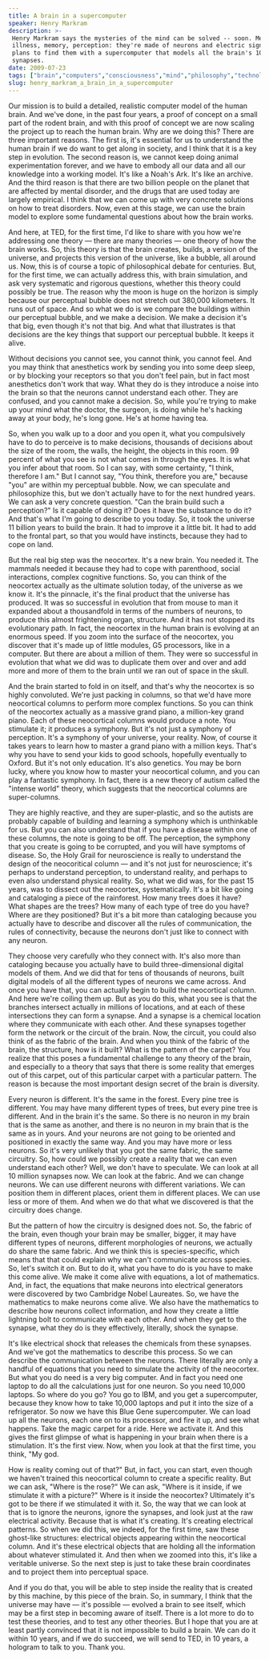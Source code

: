 ```yaml
---
title: A brain in a supercomputer
speaker: Henry Markram
description: >-
 Henry Markram says the mysteries of the mind can be solved -- soon. Mental
 illness, memory, perception: they're made of neurons and electric signals, and he
 plans to find them with a supercomputer that models all the brain's 100,000,000,000,000
 synapses.
date: 2009-07-23
tags: ["brain","computers","consciousness","mind","philosophy","technology","neuroscience"]
slug: henry_markram_a_brain_in_a_supercomputer
---
```


Our mission is to build a detailed, realistic computer model of the human brain. And we've
done, in the past four years, a proof of concept on a small part of the rodent brain, and
with this proof of concept we are now scaling the project up to reach the human brain. Why
are we doing this? There are three important reasons. The first is, it's essential for us
to understand the human brain if we do want to get along in society, and I think that it
is a key step in evolution. The second reason is, we cannot keep doing animal
experimentation forever, and we have to embody all our data and all our knowledge into a
working model. It's like a Noah's Ark. It's like an archive. And the third reason is that
there are two billion people on the planet that are affected by mental disorder, and the
drugs that are used today are largely empirical. I think that we can come up with very
concrete solutions on how to treat disorders. Now, even at this stage, we can use the brain
model to explore some fundamental questions about how the brain works.

And here, at TED, for the first time, I'd like to share with you how we're addressing one
theory — there are many theories — one theory of how the brain works. So, this theory is
that the brain creates, builds, a version of the universe, and projects this version of
the universe, like a bubble, all around us. Now, this is of course a topic of philosophical
debate for centuries. But, for the first time, we can actually address this, with brain
simulation, and ask very systematic and rigorous questions, whether this theory could
possibly be true. The reason why the moon is huge on the horizon is simply because our
perceptual bubble does not stretch out 380,000 kilometers. It runs out of space. And so
what we do is we compare the buildings within our perceptual bubble, and we make a
decision. We make a decision it's that big, even though it's not that big. And what that
illustrates is that decisions are the key things that support our perceptual bubble. It
keeps it alive.

Without decisions you cannot see, you cannot think, you cannot feel. And you may think
that anesthetics work by sending you into some deep sleep, or by blocking your receptors
so that you don't feel pain, but in fact most anesthetics don't work that way. What they
do is they introduce a noise into the brain so that the neurons cannot understand each
other. They are confused, and you cannot make a decision. So, while you're trying to make
up your mind what the doctor, the surgeon, is doing while he's hacking away at your body,
he's long gone. He's at home having tea. 

So, when you walk up to a door and you open it, what you compulsively have to do to
perceive is to make decisions, thousands of decisions about the size of the room, the
walls, the height, the objects in this room. 99 percent of what you see is not what comes
in through the eyes. It is what you infer about that room. So I can say, with some
certainty, "I think, therefore I am." But I cannot say, "You think, therefore you are,"
because "you" are within my perceptual bubble. Now, we can speculate and philosophize this,
but we don't actually have to for the next hundred years. We can ask a very concrete
question. "Can the brain build such a perception?" Is it capable of doing it? Does it have
the substance to do it? And that's what I'm going to describe to you today. So, it took the
universe 11 billion years to build the brain. It had to improve it a little bit. It had to
add to the frontal part, so that you would have instincts, because they had to cope on
land.

But the real big step was the neocortex. It's a new brain. You needed it. The mammals
needed it because they had to cope with parenthood, social interactions, complex cognitive
functions. So, you can think of the neocortex actually as the ultimate solution today, of
the universe as we know it. It's the pinnacle, it's the final product that the universe
has produced. It was so successful in evolution that from mouse to man it expanded about a
thousandfold in terms of the numbers of neurons, to produce this almost frightening organ,
structure. And it has not stopped its evolutionary path. In fact, the neocortex in the
human brain is evolving at an enormous speed. If you zoom into the surface of the
neocortex, you discover that it's made up of little modules, G5 processors, like in a
computer. But there are about a million of them. They were so successful in evolution that
what we did was to duplicate them over and over and add more and more of them to the brain
until we ran out of space in the skull.

And the brain started to fold in on itself, and that's why the neocortex is so highly
convoluted. We're just packing in columns, so that we'd have more neocortical columns to
perform more complex functions. So you can think of the neocortex actually as a massive
grand piano, a million-key grand piano. Each of these neocortical columns would produce a
note. You stimulate it; it produces a symphony. But it's not just a symphony of
perception. It's a symphony of your universe, your reality. Now, of course it takes years
to learn how to master a grand piano with a million keys. That's why you have to send your
kids to good schools, hopefully eventually to Oxford. But it's not only education. It's
also genetics. You may be born lucky, where you know how to master your neocortical
column, and you can play a fantastic symphony. In fact, there is a new theory of autism
called the "intense world" theory, which suggests that the neocortical columns are
super-columns.

They are highly reactive, and they are super-plastic, and so the autists are probably
capable of building and learning a symphony which is unthinkable for us. But you can also
understand that if you have a disease within one of these columns, the note is going to be
off. The perception, the symphony that you create is going to be corrupted, and you will
have symptoms of disease. So, the Holy Grail for neuroscience is really to understand the
design of the neocoritical column — and it's not just for neuroscience; it's perhaps to
understand perception, to understand reality, and perhaps to even also understand physical
reality. So, what we did was, for the past 15 years, was to dissect out the neocortex,
systematically. It's a bit like going and cataloging a piece of the rainforest. How many
trees does it have? What shapes are the trees? How many of each type of tree do you have?
Where are they positioned? But it's a bit more than cataloging because you actually have to
describe and discover all the rules of communication, the rules of connectivity, because
the neurons don't just like to connect with any neuron.

They choose very carefully who they connect with. It's also more than cataloging because
you actually have to build three-dimensional digital models of them. And we did that for
tens of thousands of neurons, built digital models of all the different types of neurons
we came across. And once you have that, you can actually begin to build the neocortical
column. And here we're coiling them up. But as you do this, what you see is that the
branches intersect actually in millions of locations, and at each of these intersections
they can form a synapse. And a synapse is a chemical location where they communicate with
each other. And these synapses together form the network or the circuit of the brain. Now,
the circuit, you could also think of as the fabric of the brain. And when you think of the
fabric of the brain, the structure, how is it built? What is the pattern of the carpet?
You realize that this poses a fundamental challenge to any theory of the brain, and
especially to a theory that says that there is some reality that emerges out of this
carpet, out of this particular carpet with a particular pattern. The reason is because the
most important design secret of the brain is diversity.

Every neuron is different. It's the same in the forest. Every pine tree is different. You
may have many different types of trees, but every pine tree is different. And in the brain
it's the same. So there is no neuron in my brain that is the same as another, and there is
no neuron in my brain that is the same as in yours. And your neurons are not going to be
oriented and positioned in exactly the same way. And you may have more or less neurons. So
it's very unlikely that you got the same fabric, the same circuitry. So, how could we
possibly create a reality that we can even understand each other? Well, we don't have to
speculate. We can look at all 10 million synapses now. We can look at the fabric. And we
can change neurons. We can use different neurons with different variations. We can
position them in different places, orient them in different places. We can use less or
more of them. And when we do that what we discovered is that the circuitry does
change.

But the pattern of how the circuitry is designed does not. So, the fabric of the brain,
even though your brain may be smaller, bigger, it may have different types of neurons,
different morphologies of neurons, we actually do share the same fabric. And we think this
is species-specific, which means that that could explain why we can't communicate across
species. So, let's switch it on. But to do it, what you have to do is you have to make this
come alive. We make it come alive with equations, a lot of mathematics. And, in fact, the
equations that make neurons into electrical generators were discovered by two Cambridge
Nobel Laureates. So, we have the mathematics to make neurons come alive. We also have the
mathematics to describe how neurons collect information, and how they create a little
lightning bolt to communicate with each other. And when they get to the synapse, what they
do is they effectively, literally, shock the synapse.

It's like electrical shock that releases the chemicals from these synapses. And we've got
the mathematics to describe this process. So we can describe the communication between the
neurons. There literally are only a handful of equations that you need to simulate the
activity of the neocortex. But what you do need is a very big computer. And in fact you
need one laptop to do all the calculations just for one neuron. So you need 10,000
laptops. So where do you go? You go to IBM, and you get a supercomputer, because they know
how to take 10,000 laptops and put it into the size of a refrigerator. So now we have this
Blue Gene supercomputer. We can load up all the neurons, each one on to its processor, and
fire it up, and see what happens. Take the magic carpet for a ride. Here we activate it.
And this gives the first glimpse of what is happening in your brain when there is a
stimulation. It's the first view. Now, when you look at that the first time, you think,
"My god.

How is reality coming out of that?" But, in fact, you can start, even though we haven't
trained this neocortical column to create a specific reality. But we can ask, "Where is
the rose?" We can ask, "Where is it inside, if we stimulate it with a picture?" Where is
it inside the neocortex? Ultimately it's got to be there if we stimulated it with it. So,
the way that we can look at that is to ignore the neurons, ignore the synapses, and look
just at the raw electrical activity. Because that is what it's creating. It's creating
electrical patterns. So when we did this, we indeed, for the first time, saw these
ghost-like structures: electrical objects appearing within the neocortical column. And
it's these electrical objects that are holding all the information about whatever
stimulated it. And then when we zoomed into this, it's like a veritable universe. So the
next step is just to take these brain coordinates and to project them into perceptual
space.

And if you do that, you will be able to step inside the reality that is created by this
machine, by this piece of the brain. So, in summary, I think that the universe may have —
it's possible — evolved a brain to see itself, which may be a first step in becoming aware
of itself. There is a lot more to do to test these theories, and to test any other
theories. But I hope that you are at least partly convinced that it is not impossible to
build a brain. We can do it within 10 years, and if we do succeed, we will send to TED, in
10 years, a hologram to talk to you. Thank you. 

<!--
ad_duration=3.33
event="TEDGlobal 2009"
external_start_time=0
intro_duration=11.82
is_subtitle_required="False"
is_talk_featured="True"
language="en"
language_swap="False"
native_language="en"
number_of_related_talks=6
number_of_speakers=1
number_of_subtitled_videos=28
number_of_tags=7
number_of_talk_download_languages=28
number_of_talk_more_resources=0
number_of_talk_recommendations=0
number_of_talks_take_actions=0
post_ad_duration=0.83
published_timestamp="2009-10-15 09:37:00"
recording_date="2009-07-23"
speaker_description="Neuroscientist"
speaker_is_published=1
speaker_name="Henry Markram"
talk_name="A brain in a supercomputer"
talks_tags=["brain","computers","consciousness","mind","philosophy","technology","neuroscience"]
url_audio="https://download.ted.com/talks/HenryMarkram_2009G.mp3?apikey=acme-roadrunner"
url_photo_speaker="https://pe.tedcdn.com/images/ted/121609_254x191.jpg"
url_photo_talk="https://pe.tedcdn.com/images/ted/121608_800x600.jpg"
url_webpage="https://www.ted.com/talks/henry_markram_a_brain_in_a_supercomputer"
video_type_name="TED Stage Talk"
-->